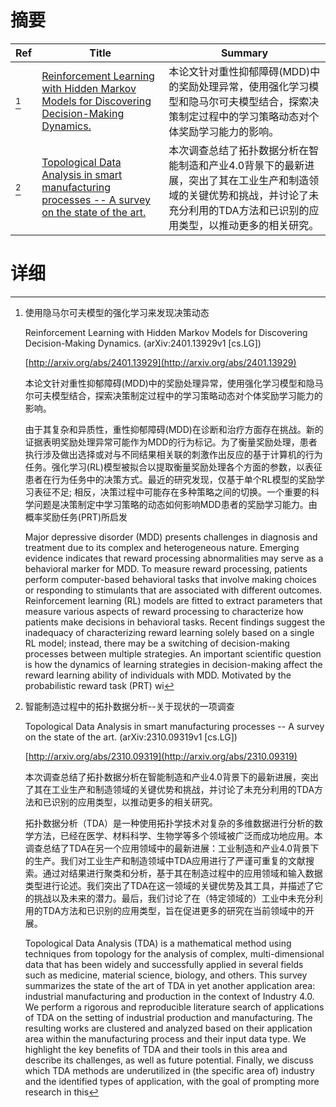 # 摘要

| Ref | Title | Summary |
| --- | --- | --- |
| [^1] | [Reinforcement Learning with Hidden Markov Models for Discovering Decision-Making Dynamics.](http://arxiv.org/abs/2401.13929) | 本论文针对重性抑郁障碍(MDD)中的奖励处理异常，使用强化学习模型和隐马尔可夫模型结合，探索决策制定过程中的学习策略动态对个体奖励学习能力的影响。 |
| [^2] | [Topological Data Analysis in smart manufacturing processes -- A survey on the state of the art.](http://arxiv.org/abs/2310.09319) | 本次调查总结了拓扑数据分析在智能制造和产业4.0背景下的最新进展，突出了其在工业生产和制造领域的关键优势和挑战，并讨论了未充分利用的TDA方法和已识别的应用类型，以推动更多的相关研究。 |

# 详细

[^1]: 使用隐马尔可夫模型的强化学习来发现决策动态

    Reinforcement Learning with Hidden Markov Models for Discovering Decision-Making Dynamics. (arXiv:2401.13929v1 [cs.LG])

    [http://arxiv.org/abs/2401.13929](http://arxiv.org/abs/2401.13929)

    本论文针对重性抑郁障碍(MDD)中的奖励处理异常，使用强化学习模型和隐马尔可夫模型结合，探索决策制定过程中的学习策略动态对个体奖励学习能力的影响。

    

    由于其复杂和异质性，重性抑郁障碍(MDD)在诊断和治疗方面存在挑战。新的证据表明奖励处理异常可能作为MDD的行为标记。为了衡量奖励处理，患者执行涉及做出选择或对与不同结果相关联的刺激作出反应的基于计算机的行为任务。强化学习(RL)模型被拟合以提取衡量奖励处理各个方面的参数，以表征患者在行为任务中的决策方式。最近的研究发现，仅基于单个RL模型的奖励学习表征不足; 相反，决策过程中可能存在多种策略之间的切换。一个重要的科学问题是决策制定中学习策略的动态如何影响MDD患者的奖励学习能力。由概率奖励任务(PRT)所启发

    Major depressive disorder (MDD) presents challenges in diagnosis and treatment due to its complex and heterogeneous nature. Emerging evidence indicates that reward processing abnormalities may serve as a behavioral marker for MDD. To measure reward processing, patients perform computer-based behavioral tasks that involve making choices or responding to stimulants that are associated with different outcomes. Reinforcement learning (RL) models are fitted to extract parameters that measure various aspects of reward processing to characterize how patients make decisions in behavioral tasks. Recent findings suggest the inadequacy of characterizing reward learning solely based on a single RL model; instead, there may be a switching of decision-making processes between multiple strategies. An important scientific question is how the dynamics of learning strategies in decision-making affect the reward learning ability of individuals with MDD. Motivated by the probabilistic reward task (PRT) wi
    
[^2]: 智能制造过程中的拓扑数据分析--关于现状的一项调查

    Topological Data Analysis in smart manufacturing processes -- A survey on the state of the art. (arXiv:2310.09319v1 [cs.LG])

    [http://arxiv.org/abs/2310.09319](http://arxiv.org/abs/2310.09319)

    本次调查总结了拓扑数据分析在智能制造和产业4.0背景下的最新进展，突出了其在工业生产和制造领域的关键优势和挑战，并讨论了未充分利用的TDA方法和已识别的应用类型，以推动更多的相关研究。

    

    拓扑数据分析（TDA）是一种使用拓扑学技术对复杂的多维数据进行分析的数学方法，已经在医学、材料科学、生物学等多个领域被广泛而成功地应用。本调查总结了TDA在另一个应用领域中的最新进展：工业制造和产业4.0背景下的生产。我们对工业生产和制造领域中TDA应用进行了严谨可重复的文献搜索。通过对结果进行聚类和分析，基于其在制造过程中的应用领域和输入数据类型进行论述。我们突出了TDA在这一领域的关键优势及其工具，并描述了它的挑战以及未来的潜力。最后，我们讨论了在（特定领域的）工业中未充分利用的TDA方法和已识别的应用类型，旨在促进更多的研究在当前领域中的开展。

    Topological Data Analysis (TDA) is a mathematical method using techniques from topology for the analysis of complex, multi-dimensional data that has been widely and successfully applied in several fields such as medicine, material science, biology, and others. This survey summarizes the state of the art of TDA in yet another application area: industrial manufacturing and production in the context of Industry 4.0. We perform a rigorous and reproducible literature search of applications of TDA on the setting of industrial production and manufacturing. The resulting works are clustered and analyzed based on their application area within the manufacturing process and their input data type. We highlight the key benefits of TDA and their tools in this area and describe its challenges, as well as future potential. Finally, we discuss which TDA methods are underutilized in (the specific area of) industry and the identified types of application, with the goal of prompting more research in this 
    

